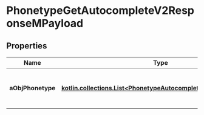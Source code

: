 
# PhonetypeGetAutocompleteV2ResponseMPayload

## Properties
Name | Type | Description | Notes
------------ | ------------- | ------------- | -------------
**aObjPhonetype** | [**kotlin.collections.List&lt;PhonetypeAutocompleteElementResponse&gt;**](PhonetypeAutocompleteElementResponse.md) | An array of Phonetype autocomplete element response. |  [optional]



